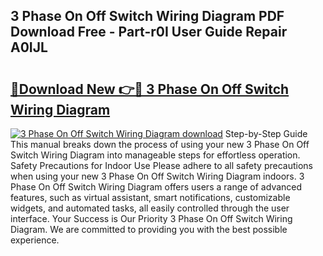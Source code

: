 ## 3 Phase On Off Switch Wiring Diagram PDF Download Free - Part-r0I User Guide Repair A0IJL

# <h2><a href="http://dfspt1d.blite.top/?on=3+Phase+On+Off+Switch+Wiring+Diagram">🔗Download New 👉🔴 3 Phase On Off Switch Wiring Diagram</a></h2>

[![3 Phase On Off Switch Wiring Diagram download](https://i.imgur.com/lujVjoI.png)](http://dfspt1d.blite.top/?on=3+Phase+On+Off+Switch+Wiring+Diagram)
Step-by-Step Guide This manual breaks down the process of using your new 3 Phase On Off Switch Wiring Diagram into manageable steps for effortless operation. Safety Precautions for Indoor Use Please adhere to all safety precautions when using your new 3 Phase On Off Switch Wiring Diagram indoors. 3 Phase On Off Switch Wiring Diagram offers users a range of advanced features, such as virtual assistant, smart notifications, customizable widgets, and automated tasks, all easily controlled through the user interface. Your Success is Our Priority 3 Phase On Off Switch Wiring Diagram. We are committed to providing you with the best possible experience.
